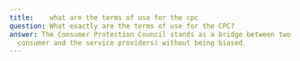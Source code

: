 ```yaml
---
title:    what are the terms of use for the cpc
question: What exactly are the terms of use for the CPC?
answer: The Consumer Protection Council stands as a bridge between two parties (the
  consumer and the service providers) without being biased.
---
```


